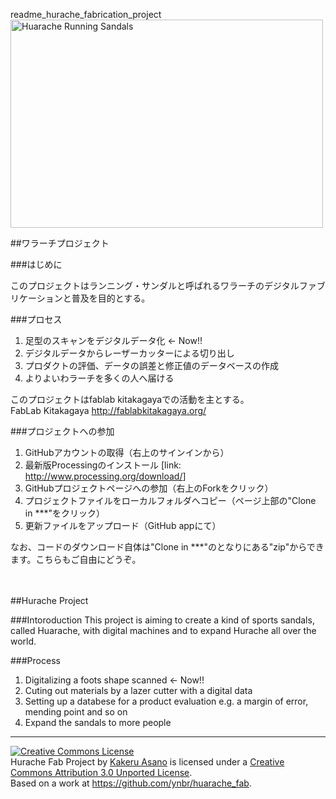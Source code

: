 readme_hurache_fabrication_project<br>
<a href="http://www.flickr.com/photos/scottmark/3598893916/" title="Huarache Running Sandals by scottmark, on Flickr"><img src="http://farm4.staticflickr.com/3566/3598893916_d36b0f7f56.jpg" width="500" height="333" alt="Huarache Running Sandals"></a>

##ワラーチプロジェクト</b>

###はじめに

このプロジェクトはランニング・サンダルと呼ばれるワラーチのデジタルファブリケーションと普及を目的とする。

###プロセス

1. 足型のスキャンをデジタルデータ化 ← Now!!
2. デジタルデータからレーザーカッターによる切り出し
3. プロダクトの評価、データの誤差と修正値のデータベースの作成
4. よりよいわラーチを多くの人へ届ける

このプロジェクトはfablab kitakagayaでの活動を主とする。
<br>FabLab Kitakagaya
http://fablabkitakagaya.org/

###プロジェクトへの参加
1. GitHubアカウントの取得（右上のサインインから）
2. 最新版Processingのインストール [link: <http://www.processing.org/download/>]
3. GitHubプロジェクトページへの参加（右上のForkをクリック）
4. プロジェクトファイルをローカルフォルダへコピー（ページ上部の"Clone in ***"をクリック）
5. 更新ファイルをアップロード（GitHub appにて）

なお、コードのダウンロード自体は"Clone in ***"のとなりにある"zip"からできます。こちらもご自由にどうぞ。

<br><br>
##Hurache Project

###Intoroduction
This project is aiming to create a kind of sports sandals, called Huarache, with digital machines and to expand Hurache all over the world.

###Process
1. Digitalizing a foots shape scanned ← Now!!
2. Cuting out materials by a lazer cutter with a digital data
3. Setting up a databese for a product evaluation e.g. a margin of error, mending point and so on
4. Expand the sandals to more people

***
<a rel="license" href="http://creativecommons.org/licenses/by/3.0/deed.en_US"><img alt="Creative Commons License" style="border-width:0" src="http://i.creativecommons.org/l/by/3.0/88x31.png" /></a><br /><span xmlns:dct="http://purl.org/dc/terms/" property="dct:title">Hurache Fab Project</span> by <a xmlns:cc="http://creativecommons.org/ns#" href="http://kakeruasano.com" property="cc:attributionName" rel="cc:attributionURL">Kakeru Asano</a> is licensed under a <a rel="license" href="http://creativecommons.org/licenses/by/3.0/deed.en_US">Creative Commons Attribution 3.0 Unported License</a>.<br />Based on a work at <a xmlns:dct="http://purl.org/dc/terms/" href="https://github.com/ynbr/huarache_fab" rel="dct:source">https://github.com/ynbr/huarache_fab</a>.